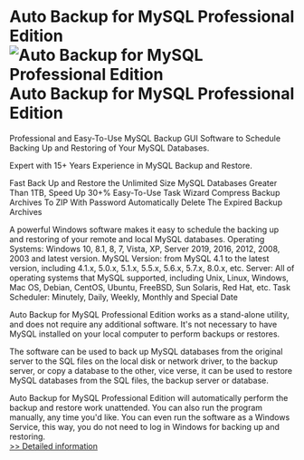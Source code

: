 # Auto Backup for MySQL Professional Edition<br />![Auto Backup for MySQL Professional Edition](https://mycommerce.akamaized.net/api/pimages/P300017143/BIG/300017143.JPG)<br />Auto Backup for MySQL Professional Edition

Professional and Easy-To-Use MySQL Backup GUI Software to Schedule Backing Up and Restoring of Your MySQL Databases.

Expert with 15+ Years Experience in MySQL Backup and Restore.

Fast Back Up and Restore the Unlimited Size MySQL Databases
Greater Than 1TB, Speed Up 30+%
Easy-To-Use Task Wizard
Compress Backup Archives To ZIP With Password
Automatically Delete The Expired Backup Archives


A powerful Windows software makes it easy to schedule the backing up and restoring of your remote and local MySQL databases.
Operating Systems: Windows 10, 8.1, 8, 7, Vista, XP, Server 2019, 2016, 2012, 2008, 2003 and latest version.
MySQL Version: from MySQL 4.1 to the latest version, including 4.1.x, 5.0.x, 5.1.x, 5.5.x, 5.6.x, 5.7.x, 8.0.x, etc.
Server: All of operating systems that MySQL supported, including Unix, Linux, Windows, Mac OS, Debian, CentOS, Ubuntu, FreeBSD, Sun Solaris, Red Hat, etc.
Task Scheduler: Minutely, Daily, Weekly, Monthly and Special Date


Auto Backup for MySQL Professional Edition works as a stand-alone utility, and does not require any additional software. It's not necessary to have MySQL installed on your local computer to perform backups or restores.

The software can be used to back up MySQL databases from the original server to the SQL files on the local disk or network driver, to the backup server, or copy a database to the other, vice verse, it can be used to restore MySQL databases from the SQL files, the backup server or database.

Auto Backup for MySQL Professional Edition will automatically perform the backup and restore work unattended. You can also run the program manually, any time you'd like. You can even run the software as a Windows Service, this way, you do not need to log in Windows for backing up and restoring.<br />[>> Detailed information](https://secure.shareit.com/shareit/product.html?productid=300017143&affiliateid=200057808)